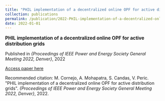 ```yaml
---
title: "PHIL implementation of a decentralized online OPF for active distribution grids"
collection: publications
permalink: /publication/2022-PHIL-implementation-of-a-decentralized-online-OPF-
date: 2022-01-01
---
```


<p style="font-size: 1.1em; margin-bottom: 0.5em;"><b>PHIL implementation of a decentralized online OPF for active distribution grids</b></p>
<p style="margin-bottom: 0.5em;">Published in <em>{Proceedings of IEEE Power and Energy Society General Meeting 2022, Denver}</em>, 2022</p>
<p style="margin-bottom: 0.5em;"><a href="10.1109/PESGM48719.2022.9916705" target="_blank">Access paper here</a></p>
<p>Recommended citation: M. Cornejo, A. Mohapatra, S. Candas, V. Peric. "PHIL implementation of a decentralized online OPF for active distribution grids". <em>{Proceedings of IEEE Power and Energy Society General Meeting 2022, Denver}</em>, 2022.</p>